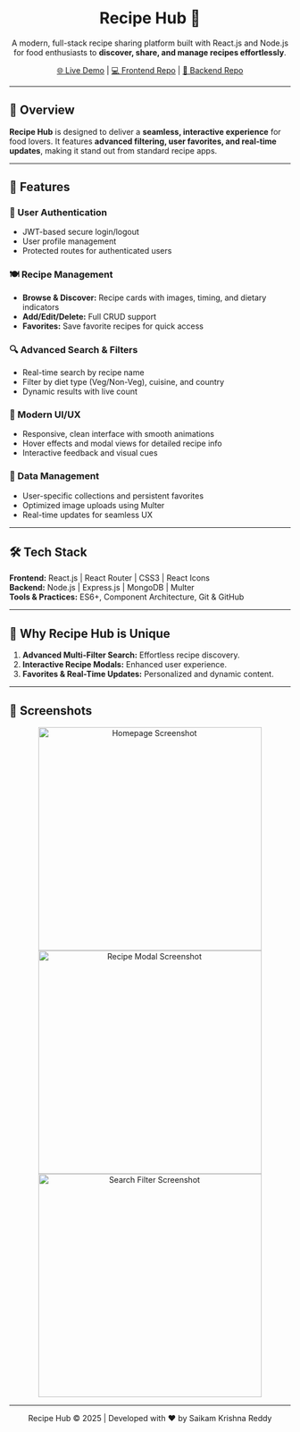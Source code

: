 <h1 align="center">Recipe Hub 🍳</h1>
<p align="center">
A modern, full-stack recipe sharing platform built with React.js and Node.js for food enthusiasts to <strong>discover, share, and manage recipes effortlessly</strong>.
</p>


<p align="center">
  <a href="#">🌐 Live Demo</a> | 
  <a href="#">💻 Frontend Repo</a> | 
  <a href="#">💾 Backend Repo</a>
</p>

---

## 🚀 Overview

**Recipe Hub** is designed to deliver a **seamless, interactive experience** for food lovers. It features **advanced filtering, user favorites, and real-time updates**, making it stand out from standard recipe apps.  

---

## 🔑 Features

### 🔐 User Authentication
- JWT-based secure login/logout  
- User profile management  
- Protected routes for authenticated users  

### 🍽️ Recipe Management
- **Browse & Discover:** Recipe cards with images, timing, and dietary indicators  
- **Add/Edit/Delete:** Full CRUD support  
- **Favorites:** Save favorite recipes for quick access  

### 🔍 Advanced Search & Filters
- Real-time search by recipe name  
- Filter by diet type (Veg/Non-Veg), cuisine, and country  
- Dynamic results with live count  

### 🎨 Modern UI/UX
- Responsive, clean interface with smooth animations  
- Hover effects and modal views for detailed recipe info  
- Interactive feedback and visual cues  

### 💾 Data Management
- User-specific collections and persistent favorites  
- Optimized image uploads using Multer  
- Real-time updates for seamless UX  

---

## 🛠️ Tech Stack

**Frontend:** React.js | React Router | CSS3 | React Icons  
**Backend:** Node.js | Express.js | MongoDB | Multer  
**Tools & Practices:** ES6+, Component Architecture, Git & GitHub  

---

## 🌟 Why Recipe Hub is Unique
1. **Advanced Multi-Filter Search:** Effortless recipe discovery.  
2. **Interactive Recipe Modals:** Enhanced user experience.  
3. **Favorites & Real-Time Updates:** Personalized and dynamic content.  

---

## 📸 Screenshots

<p align="center">
  <img src="#" alt="Homepage Screenshot" width="400"/>
  <img src="#" alt="Recipe Modal Screenshot" width="400"/>
  <img src="#" alt="Search Filter Screenshot" width="400"/>
</p>

---

<p align="center">Recipe Hub © 2025 | Developed with ❤️ by Saikam Krishna Reddy<?p>

